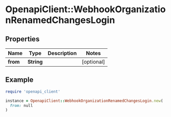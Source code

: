 # OpenapiClient::WebhookOrganizationRenamedChangesLogin

## Properties

| Name | Type | Description | Notes |
| ---- | ---- | ----------- | ----- |
| **from** | **String** |  | [optional] |

## Example

```ruby
require 'openapi_client'

instance = OpenapiClient::WebhookOrganizationRenamedChangesLogin.new(
  from: null
)
```

